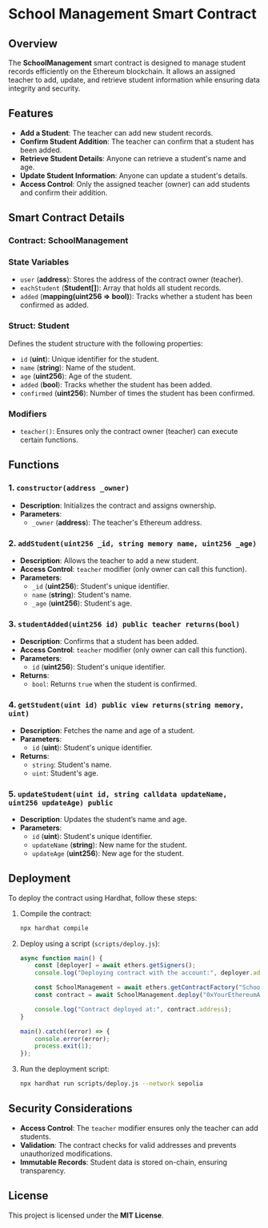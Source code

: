 # School Management Smart Contract

## Overview
The **SchoolManagement** smart contract is designed to manage student records efficiently on the Ethereum blockchain. It allows an assigned teacher to add, update, and retrieve student information while ensuring data integrity and security.

## Features
- **Add a Student**: The teacher can add new student records.
- **Confirm Student Addition**: The teacher can confirm that a student has been added.
- **Retrieve Student Details**: Anyone can retrieve a student's name and age.
- **Update Student Information**: Anyone can update a student's details.
- **Access Control**: Only the assigned teacher (owner) can add students and confirm their addition.

## Smart Contract Details

### **Contract: SchoolManagement**

### **State Variables**
- `user` (**address**): Stores the address of the contract owner (teacher).
- `eachStudent` (**Student[]**): Array that holds all student records.
- `added` (**mapping(uint256 => bool)**): Tracks whether a student has been confirmed as added.

### **Struct: Student**
Defines the student structure with the following properties:
- `id` (**uint**): Unique identifier for the student.
- `name` (**string**): Name of the student.
- `age` (**uint256**): Age of the student.
- `added` (**bool**): Tracks whether the student has been added.
- `confirmed` (**uint256**): Number of times the student has been confirmed.

### **Modifiers**
- `teacher()`: Ensures only the contract owner (teacher) can execute certain functions.

## Functions

### **1. `constructor(address _owner)`**
- **Description**: Initializes the contract and assigns ownership.
- **Parameters**:
  - `_owner` (**address**): The teacher's Ethereum address.

### **2. `addStudent(uint256 _id, string memory name, uint256 _age)`**
- **Description**: Allows the teacher to add a new student.
- **Access Control**: `teacher` modifier (only owner can call this function).
- **Parameters**:
  - `_id` (**uint256**): Student's unique identifier.
  - `name` (**string**): Student's name.
  - `_age` (**uint256**): Student's age.

### **3. `studentAdded(uint256 id) public teacher returns(bool)`**
- **Description**: Confirms that a student has been added.
- **Access Control**: `teacher` modifier (only owner can call this function).
- **Parameters**:
  - `id` (**uint256**): Student's unique identifier.
- **Returns**:
  - `bool`: Returns `true` when the student is confirmed.

### **4. `getStudent(uint id) public view returns(string memory, uint)`**
- **Description**: Fetches the name and age of a student.
- **Parameters**:
  - `id` (**uint**): Student's unique identifier.
- **Returns**:
  - `string`: Student's name.
  - `uint`: Student's age.

### **5. `updateStudent(uint id, string calldata updateName, uint256 updateAge) public`**
- **Description**: Updates the student’s name and age.
- **Parameters**:
  - `id` (**uint**): Student's unique identifier.
  - `updateName` (**string**): New name for the student.
  - `updateAge` (**uint256**): New age for the student.

## Deployment
To deploy the contract using Hardhat, follow these steps:

1. Compile the contract:
   ```sh
   npx hardhat compile
   ```
2. Deploy using a script (`scripts/deploy.js`):
   ```javascript
   async function main() {
       const [deployer] = await ethers.getSigners();
       console.log("Deploying contract with the account:", deployer.address);
   
       const SchoolManagement = await ethers.getContractFactory("SchoolManagement");
       const contract = await SchoolManagement.deploy("0xYourEthereumAddress");
   
       console.log("Contract deployed at:", contract.address);
   }
   
   main().catch((error) => {
       console.error(error);
       process.exit(1);
   });
   ```
3. Run the deployment script:
   ```sh
   npx hardhat run scripts/deploy.js --network sepolia
   ```

## Security Considerations
- **Access Control**: The `teacher` modifier ensures only the teacher can add students.
- **Validation**: The contract checks for valid addresses and prevents unauthorized modifications.
- **Immutable Records**: Student data is stored on-chain, ensuring transparency.

## License
This project is licensed under the **MIT License**.

